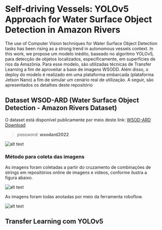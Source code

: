 # Self-driving Vessels: YOLOv5 Approach for Water Surface Object Detection in Amazon Rivers

The use of Computer Vision techniques for Water Surface Object Detection tasks has been rising as a strong trend in autonomous vessels context. In this work, we propose um modelo inédito, baseado no algoritmo YOLOv5, para detecção de objetos localizados, especificamente, em superfícies de rios da Amazônia. Para esse modelo, são utilizadas técnicas de Transfer Learning a fim de aproveitar a base de imagens WSODD.  Além disso, o deploy do modelo é realizado em uma plataforma embarcada (plataforma Jetson Nano) a fim de simular um cenário real de utilização. A seguir, são apresentados os detalhes deste repositório

## Dataset WSOD-ARD (Water Surface Object Detection - Amazon Rivers Dataset)

O dataset está disponível publicamente por meio deste link: [WSOD-ARD Download](https://ueaedubr-my.sharepoint.com/:u:/g/personal/trs_eng17_uea_edu_br/EZymPOCqBTRIvAG5Hfl2MW4BejByGrN72PmM1VPhJHPT9A?e=IC1Wd0)

> *password*: **wsodard2022**

![alt text](https://github.com/rTiagoS/water-surface-object-detection/blob/main/images/wsod-ard-example.jpeg)


### Método para coleta das imagens

As imagens foram coletadas a partir do cruzamento de combinações de strings em repositórios online de imagens e vídeos, conforme ilustra a figura abaixo.

![alt text](https://github.com/rTiagoS/water-surface-object-detection/blob/main/images/wsod-ard-example.jpeg)

As imagens foram todas anotadas por meio da ferramenta roboflow.

![alt text](https://github.com/rTiagoS/water-surface-object-detection/blob/main/images/wsod-ard-example.jpeg)

## Transfer Learning com YOLOv5